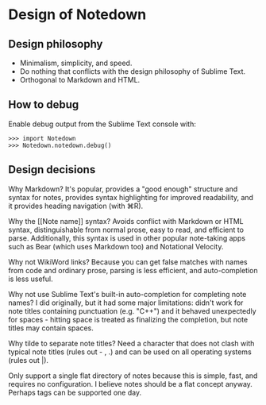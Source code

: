 # Design of Notedown

## Design philosophy

- Minimalism, simplicity, and speed.
- Do nothing that conflicts with the design philosophy of Sublime Text.
- Orthogonal to Markdown and HTML.

## How to debug

Enable debug output from the Sublime Text console with:

    >>> import Notedown
    >>> Notedown.notedown.debug()

## Design decisions

Why Markdown? It's popular, provides a "good enough" structure and syntax for notes, provides syntax highlighting for improved readability, and it provides heading navigation (with ⌘R).

Why the [[Note name]] syntax? Avoids conflict with Markdown or HTML syntax, distinguishable from normal prose, easy to read, and efficient to parse. Additionally, this syntax is used in other popular note-taking apps such as Bear (which uses Markdown too) and Notational Velocity.

Why not WikiWord links? Because you can get false matches with names from code and ordinary prose, parsing is less efficient, and auto-completion is less useful.

Why not use Sublime Text's built-in auto-completion for completing note names? I did originally, but it had some major limitations: didn't work for note titles containing punctuation (e.g. "C++") and it behaved unexpectedly for spaces - hitting space is treated as finalizing the completion, but note titles may contain spaces.

Why tilde to separate note titles? Need a character that does not clash with typical note titles (rules out - , .) and can be used on all operating systems (rules out |).

Only support a single flat directory of notes because this is simple, fast, and requires no configuration. I believe notes should be a flat concept anyway. Perhaps tags can be supported one day.
